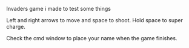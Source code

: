 Invaders game i made to test some things

Left and right arrows to move and space to shoot. Hold space to super charge.

Check the cmd window to place your name when the game finishes.
